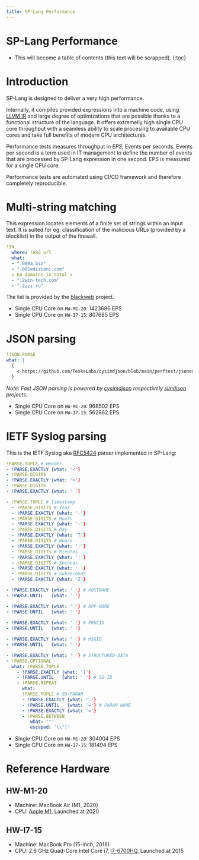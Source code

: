 ```yaml
---
title: SP-Lang Performance
---
```


# SP-Lang Performance

* This will become a table of contents (this text will be scrapped).
{:toc}

# Introduction

SP-Lang is designed to deliver a very high performance.

Internally, it compiles provided expressions into a machine code, using [LLVM IR](https://llvm.org) and large degree of optimizations that are possible thanks to a functional structure of the language.
It offers extremelly high single CPU core throughput with a seamless ability to scale procesing to available CPU cores and take full benefits of modern CPU architectures.

Performance tests measures throughput in _EPS_, Events per seconds.
Events per second is a term used in IT management to define the number of events that are processed by SP-Lang expression in one second.
EPS is measured for a single CPU core.

Performance tests are automated using CI/CD framework and therefore completely reproducible.


# Multi-string matching

This expression locates elements of a finite set of strings within an input text.
It is suited for eg. classification of the malicious URLs (provided by a blocklist) in the output of the firewall.

```yaml
!IN
  where: !ARG url
  what:
  - ".000a.biz"
  - ".001edizioni.com"
  < 64 domains in total >
  - ".2win-tech.com"
  - ".2zzz.ru"
```
The list is provided by the [blackweb](https://github.com/maravento/blackweb) project.

* Single CPU Core on `HW-M1-20`: 1423686 EPS
* Single CPU Core on `HW-I7-15`: 807685 EPS


# JSON parsing

```yaml
!JSON.PARSE
what: |
  {
  	< https://github.com/TeskaLabs/cysimdjson/blob/main/perftest/jsonexamples/test.json >
  }
```

_Note: Fast JSON parsing is powered by [cysimdjson](https://github.com/TeskaLabs/cysimdjson) respectively [simdjson](https://simdjson.org) projects._

* Single CPU Core on `HW-M1-20`: 968502 EPS
* Single CPU Core on `HW-I7-15`: 562862 EPS


# IETF Syslog parsing

This is the IETF Syslog aka [RFC5424](https://datatracker.ietf.org/doc/html/rfc5424) parser implemented in SP-Lang:

```yaml
!PARSE.TUPLE # Header
- !PARSE.EXACTLY {what: '<'}
- !PARSE.DIGITS
- !PARSE.EXACTLY {what: '>'}
- !PARSE.DIGITS
- !PARSE.EXACTLY {what: ' '}

- !PARSE.TUPLE # Timestamp
  - !PARSE.DIGITS # Year
  - !PARSE.EXACTLY {what: '-'}
  - !PARSE.DIGITS # Month
  - !PARSE.EXACTLY {what: '-'}
  - !PARSE.DIGITS # Day
  - !PARSE.EXACTLY {what: 'T'}
  - !PARSE.DIGITS # Hours
  - !PARSE.EXACTLY {what: ':'}
  - !PARSE.DIGITS # Minutes
  - !PARSE.EXACTLY {what: ':'}
  - !PARSE.DIGITS # Seconds
  - !PARSE.EXACTLY {what: '.'}
  - !PARSE.DIGITS # Subseconds
  - !PARSE.EXACTLY {what: 'Z'}

- !PARSE.EXACTLY {what: ' '} # HOSTNAME
- !PARSE.UNTIL   {what: ' '}

- !PARSE.EXACTLY {what: ' '} # APP-NAME
- !PARSE.UNTIL   {what: ' '}
 
- !PARSE.EXACTLY {what: ' '} # PROCID
- !PARSE.UNTIL   {what: ' '}

- !PARSE.EXACTLY {what: ' '} # MSGID
- !PARSE.UNTIL   {what: ' '}

- !PARSE.EXACTLY {what: ' '} # STRUCTURED-DATA
- !PARSE.OPTIONAL
  what: !PARSE.TUPLE
    - !PARSE.EXACTLY {what: '['}
    - !PARSE.UNTIL   {what: ' '} # SD-ID
    - !PARSE.REPEAT  
      what:
      !PARSE.TUPLE # SD-PARAM
      - !PARSE.EXACTLY {what: ' '}
      - !PARSE.UNTIL   {what: '='} # PARAM-NAME
      - !PARSE.EXACTLY {what: '='}
      - !PARSE.BETWEEN 
         what: '"'
         escaped: '\\"]'
```

* Single CPU Core on `HW-M1-20`: 304004 EPS
* Single CPU Core on `HW-I7-15`: 181494 EPS



# Reference Hardware

## HW-M1-20

* Machine: MacBook Air (M1, 2020)
* CPU: [Apple M1](https://en.wikipedia.org/wiki/Apple_M1), Launched at 2020

## HW-I7-15

* Machine: MacBook Pro (15-inch, 2016)
* CPU: 2.6 GHz Quad-Core Intel Core i7, [I7-6700HQ](https://ark.intel.com/content/www/us/en/ark/products/88967/intel-core-i76700hq-processor-6m-cache-up-to-3-50-ghz.html), Launched at 2015
